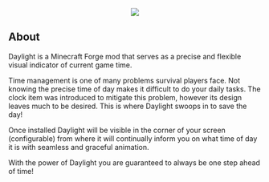 <p align="center">
    <img src="assets/daylight_banner.gif"
</p>


## About

Daylight is a Minecraft Forge mod that serves as a precise and flexible visual indicator of current game time. 

Time management is one of many problems survival players face. Not knowing the precise time of day makes it difficult to do your daily tasks. The clock item was introduced to mitigate this problem, however its design leaves much to be desired.  This is where Daylight swoops in to save the day! 

Once installed Daylight will be visible in the corner of your screen (configurable) from where it will continually inform you on what time of day it is with seamless and graceful animation.

With the power of Daylight you are guaranteed to always be one step ahead of time!



